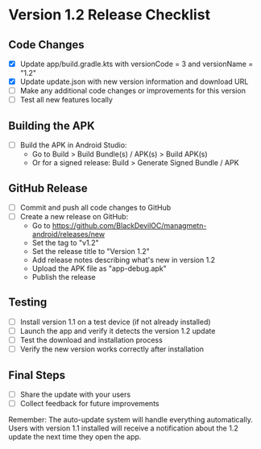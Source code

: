 # Version 1.2 Release Checklist

## Code Changes
- [x] Update app/build.gradle.kts with versionCode = 3 and versionName = "1.2"
- [x] Update update.json with new version information and download URL
- [ ] Make any additional code changes or improvements for this version
- [ ] Test all new features locally

## Building the APK
- [ ] Build the APK in Android Studio:
  - Go to Build > Build Bundle(s) / APK(s) > Build APK(s)
  - Or for a signed release: Build > Generate Signed Bundle / APK

## GitHub Release
- [ ] Commit and push all code changes to GitHub
- [ ] Create a new release on GitHub:
  - Go to https://github.com/BlackDevilOC/managmetn-android/releases/new
  - Set the tag to "v1.2"
  - Set the release title to "Version 1.2"
  - Add release notes describing what's new in version 1.2
  - Upload the APK file as "app-debug.apk"
  - Publish the release

## Testing
- [ ] Install version 1.1 on a test device (if not already installed)
- [ ] Launch the app and verify it detects the version 1.2 update
- [ ] Test the download and installation process
- [ ] Verify the new version works correctly after installation

## Final Steps
- [ ] Share the update with your users
- [ ] Collect feedback for future improvements

Remember: The auto-update system will handle everything automatically. Users with version 1.1 installed will receive a notification about the 1.2 update the next time they open the app. 